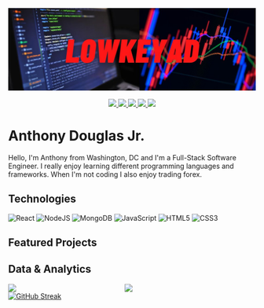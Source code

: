 <img src="https://raw.githubusercontent.com/LowKeyAD/LowKeyAD/master/LowKeyAD Banner.png">

<p align="center">
  <a href="https://anthonydouglasjr.com" target="_blank">
    <img src="https://img.shields.io/static/v1?label=|&message=WEBSITE&color=23555f&style=plastic&logo=react&logo-color=white"/>
  </a>
  <a href="https://www.linkedin.com/in/anthonydouglasjr/" target="_blank">
    <img src="https://img.shields.io/static/v1?label=|&message=LINKED-IN&color=cdf998&style=plastic&logo=linkedin&logo-color=white"/>
  </a>
  <a href="https://twitter.com/_LowKeyAD" target="_blank">
    <img src="https://img.shields.io/static/v1?label=|&message=TWITTER&color=23555f&style=plastic&logo=twitter&logo-color=white"/>
  </a>
  <a href="https://angel.co/u/anthony-douglas-jr" target="_blank">
      <img src="https://img.shields.io/static/v1?label=|&message=ANGEL-LIST&color=cdf998&style=plastic&logo=angellist&logo-color=white"/>
  </a>
  <a href="https://docs.google.com/document/d/1bFKHYo2RTATUeU6ccBSwDuYOKKThtIbv/edit?usp=sharing&ouid=100249314591786317324&rtpof=true&sd=true" target="_blank">
      <img src="https://img.shields.io/static/v1?label=|&message=RESUME&color=23555f&style=plastic&logo=react&logo-color=white"/>
  </a>
</p>

# Anthony Douglas Jr.
 Hello,
I'm Anthony from Washington, DC and I'm a Full-Stack Software Engineer. I really enjoy learning different programming languages and frameworks. When I'm not coding I also enjoy trading forex.

## Technologies 
![React](https://img.shields.io/badge/react-%2320232a.svg?style=for-the-badge&logo=react&logoColor=%2361DAFB)
![NodeJS](https://img.shields.io/badge/node.js-6DA55F?style=for-the-badge&logo=node.js&logoColor=white)
![MongoDB](https://img.shields.io/badge/MongoDB-%234ea94b.svg?style=for-the-badge&logo=mongodb&logoColor=white)
![JavaScript](https://img.shields.io/badge/javascript-%23323330.svg?style=for-the-badge&logo=javascript&logoColor=%23F7DF1E)
![HTML5](https://img.shields.io/badge/html5-%23E34F26.svg?style=for-the-badge&logo=html5&logoColor=white)
![CSS3](https://img.shields.io/badge/css3-%231572B6.svg?style=for-the-badge&logo=css3&logoColor=white)

## Featured Projects

## Data & Analytics
<img align="left" width="47%" src="https://github-readme-stats.vercel.app/api?username=LowKeyAD&show_icons=true&theme=tokyonight"/>
<img align="left" width="47%" src="https://github-readme-stats.vercel.app/api/top-langs/?username=LowKeyAD&layout=compact"/>

[![GitHub Streak](https://github-readme-streak-stats.herokuapp.com/?user=LowKeyAD)](https://git.io/streak-stats)




<!---
LowKeyAD/LowKeyAD is a ✨ special ✨ repository because its `README.md` (this file) appears on your GitHub profile.
You can click the Preview link to take a look at your changes.
--->
